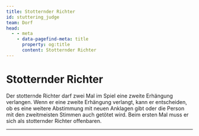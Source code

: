 ```yaml
---
title: Stotternder Richter
id: stuttering_judge
team: Dorf
head:
  - - meta
    - data-pagefind-meta: title
      property: og:title
      content: Stotternder Richter
---
```


# Stotternder Richter <TeamBadge team="Dorf" />

Der stotternde Richter darf zwei Mal im Spiel eine zweite Erhängung verlangen. Wenn er eine zweite Erhängung verlangt, kann er entscheiden, ob es eine weitere Abstimmung mit neuen Anklagen gibt oder die Person mit den zweitmeisten Stimmen auch getötet wird. Beim ersten Mal muss er sich als stotternder Richter offenbaren.

---
